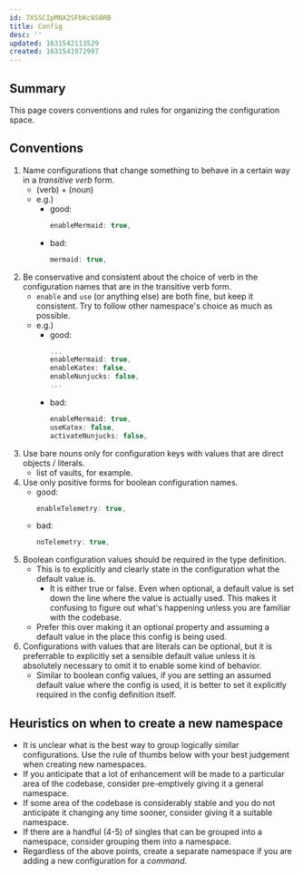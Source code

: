 ```yaml
---
id: 7XSSCIpMNX2SFbKc6S0RB
title: Config
desc: ''
updated: 1631542113529
created: 1631541972997
---
```


## Summary

This page covers conventions and rules for organizing the configuration space.  

## Conventions
1. Name configurations that change something to behave in a certain way in a _transitive verb_ form.
    - (verb) + (noun)
    - e.g.)
      - good: 
        ```js
        enableMermaid: true,
        ```
      - bad:
        ```js
        mermaid: true,
        ```
1. Be conservative and consistent about the choice of verb in the configuration names that are in the transitive verb form.
    - `enable` and `use` (or anything else) are both fine, but keep it consistent. Try to follow other namespace's choice as much as possible.
    - e.g.)
      - good:
        ```js
        ...
        enableMermaid: true,
        enableKatex: false,
        enableNunjucks: false,
        ...
        ```
      - bad:
        ```js
        enableMermaid: true,
        useKatex: false,
        activateNunjucks: false,
        ```
1. Use bare nouns only for configuration keys with values that are direct objects / literals.
    - list of vaults, for example.
1. Use only positive forms for boolean configuration names.
    - good: 
      ```js
      enableTelemetry: true,
      ```
    - bad: 
      ```js
      noTelemetry: true,
      ```
1. Boolean configuration values should be required in the type definition.
    - This is to explicitly and clearly state in the configuration what the default value is.
      - It is either true or false. Even when optional, a default value is set down the line where the value is actually used. This makes it confusing to figure out what's happening unless you are familiar with the codebase.
    - Prefer this over making it an optional property and assuming a default value in the place this config is being used.
1. Configurations with values that are literals can be optional, but it is preferrable to explicitly set a sensible default value unless it is absolutely necessary to omit it to enable some kind of behavior.
    - Similar to boolean config values, if you are setting an assumed default value where the config is used, it is better to set it explicitly required in the config definition itself.

## Heuristics on when to create a new namespace
- It is unclear what is the best way to group logically similar configurations. Use the rule of thumbs below with your best judgement when creating new namespaces.
- If you anticipate that a lot of enhancement will be made to a particular area of the codebase, consider pre-emptively giving it a general namespace.
- If some area of the codebase is considerably stable and you do not anticipate it changing any time sooner, consider giving it a suitable namespace.
- If there are a handful (4-5) of singles that can be grouped into a namespace, consider grouping them into a namespace.
- Regardless of the above points, create a separate namespace if you are adding a new configuration for a _command_.
